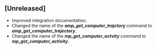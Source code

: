 ## [Unreleased]
  - Improved integration documentation.
  - Changed the name of the ***amp_get_computer_trajctory*** command to ***amp_get_computer_trajectory***.
  - Changed the name of the ***mp_get_computer_actvity*** command to ***mp_get_computer_activity***.